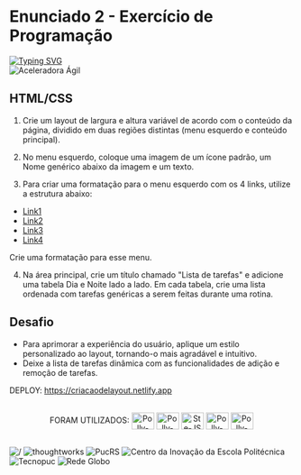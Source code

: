 # Enunciado 2 - Exercício de Programação
[![Typing SVG](https://readme-typing-svg.herokuapp.com?font=Montserrat&size=30&pause=1000&color=ff69b4&random=false&width=435&lines=Criação+de+Layout)](https://git.io/typing-svg)<br>
![Aceleradora Ágil](https://img.shields.io/badge/Aceleradora%20Ágil-ff69b4?style=for-the-badge&logoColor=white) 

## HTML/CSS 

1. Crie um layout de largura e altura variável de acordo com o conteúdo da página, dividido em duas regiões distintas (menu esquerdo e conteúdo principal).

2. No menu esquerdo, coloque uma imagem de um ícone padrão, um Nome genérico abaixo da imagem e um texto.

3. Para criar uma formatação para o menu esquerdo com os 4 links, utilize a estrutura abaixo:
<ul>
<li><a href=”#”>Link1</a></li>
<li><a href=”#”>Link2</a></li>
<li><a href=”#”>Link3</a></li>
<li><a href=”#”>Link4</a></li>
</ul>
Crie uma formatação para esse menu.


4. Na área principal, crie um título chamado "Lista de tarefas" e adicione uma tabela Dia e Noite lado a lado. Em cada tabela, crie uma lista ordenada com tarefas genéricas a serem feitas durante uma rotina.

## Desafio

- Para aprimorar a experiência do usuário, aplique um estilo personalizado ao layout, tornando-o mais agradável e intuitivo.
- Deixe a lista de tarefas dinâmica com as funcionalidades de adição e remoção de tarefas. 

DEPLOY: https://criacaodelayout.netlify.app
<div style="display: inline_block" align = "center"><br>
FORAM UTILIZADOS:
<img align="center" alt="Polly-VS" height="30" width="40" src="https://cdn.jsdelivr.net/gh/devicons/devicon/icons/vscode/vscode-original.svg">  
<img align="center" alt="Polly-Html" height="30" width="40" src="https://cdn.jsdelivr.net/gh/devicons/devicon/icons/html5/html5-original.svg">
<img align="center" alt="Ste-JS" height="30" width="40" src="https://cdn.jsdelivr.net/gh/devicons/devicon/icons/javascript/javascript-plain.svg"> 
<img align="center" alt="Polly-CSS" height="30" width="40" src="https://cdn.jsdelivr.net/gh/devicons/devicon/icons/css3/css3-original.svg">
<img align="center" alt="Polly-bootstrap" height="30" width="40" src="https://cdn.jsdelivr.net/gh/devicons/devicon/icons/bootstrap/bootstrap-original.svg"> 
</div><br> 

![/](https://img.shields.io/badge/%2F-ff1493?style=for-the-badge) ![thoughtworks](https://img.shields.io/badge/thoughtworks-1e3a5f?style=for-the-badge) 
![PucRS](https://img.shields.io/badge/PucRS-83d0f5?style=for-the-badge&logo=chipperci&logoColor=white) 
![Centro da Inovação da Escola Politécnica](https://img.shields.io/badge/Centro%20da%20Inovação%20da%20Escola%20Politécnica-4db8ff?style=for-the-badge) 
![Tecnopuc](https://img.shields.io/badge/Tecnopuc-808080?style=for-the-badge) 
![Rede Globo](https://img.shields.io/badge/Rede%20Globo-fd5e02?style=for-the-badge)




